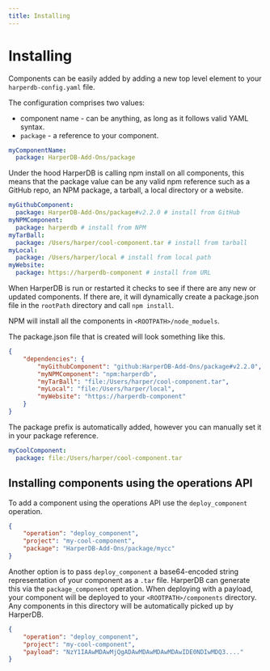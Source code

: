```yaml
---
title: Installing
---
```


# Installing

Components can be easily added by adding a new top level element to your `harperdb-config.yaml` file.

The configuration comprises two values:

- component name - can be anything, as long as it follows valid YAML syntax.
- `package` - a reference to your component.

```yaml
myComponentName:
  package: HarperDB-Add-Ons/package
```

Under the hood HarperDB is calling npm install on all components, this means that the package value can be any valid npm reference such as a GitHub repo, an NPM package, a tarball, a local directory or a website.

```yaml
myGithubComponent:
  package: HarperDB-Add-Ons/package#v2.2.0 # install from GitHub
myNPMComponent:
  package: harperdb # install from NPM
myTarBall:
  package: /Users/harper/cool-component.tar # install from tarball
myLocal:
  package: /Users/harper/local # install from local path
myWebsite:
  package: https://harperdb-component # install from URL
```

When HarperDB is run or restarted it checks to see if there are any new or updated components. If there are, it will dynamically create a package.json file in the `rootPath` directory and call `npm install`.

NPM will install all the components in `<ROOTPATH>/node_moduels`.

The package.json file that is created will look something like this.

```json
{
	"dependencies": {
		"myGithubComponent": "github:HarperDB-Add-Ons/package#v2.2.0",
		"myNPMComponent": "npm:harperdb",
		"myTarBall": "file:/Users/harper/cool-component.tar",
		"myLocal": "file:/Users/harper/local",
		"myWebsite": "https://harperdb-component"
	}
}
```

The package prefix is automatically added, however you can manually set it in your package reference.

```yaml
myCoolComponent:
  package: file:/Users/harper/cool-component.tar
```

## Installing components using the operations API

To add a component using the operations API use the `deploy_component` operation.

```json
{
	"operation": "deploy_component",
	"project": "my-cool-component",
	"package": "HarperDB-Add-Ons/package/mycc"
}
```

Another option is to pass `deploy_component` a base64-encoded string representation of your component as a `.tar` file. HarperDB can generate this via the `package_component` operation. When deploying with a payload, your component will be deployed to your `<ROOTPATH>/components` directory. Any components in this directory will be automatically picked up by HarperDB.

```json
{
	"operation": "deploy_component",
	"project": "my-cool-component",
	"payload": "NzY1IAAwMDAwMjQgADAwMDAwMDAwMDAwIDE0NDIwMDQ3...."
}
```
